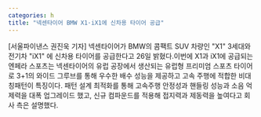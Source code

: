 ```yaml
---
categories: h
title: "넥센타이어 BMW X1·iX1에 신차용 타이어 공급"
---
```

[서울파이낸스 권진욱 기자] 넥센타이어가 BMW의 콤팩트 SUV 차량인 "X1" 3세대와 전기차 "iX1" 에 신차용 타이어를 공급한다고 26일 밝혔다.이번에 X1과 iX1에 공급되는 엔페라 스포츠는 넥센타이어의 유럽 공장에서 생산되는 유럽형 프리미엄 스포츠 타이어로 3+1의 와이드 그루브를 통해 우수한 배수 성능을 제공하고 고속 주행에 적합한 비대칭패턴이 특징이다. 패턴 설계 최적화를 통해 고속주행 안정성과 핸들링 성능과 소음 억제력을 대폭 업그레이드 했고, 신규 컴파운드를 적용해 접지력과 제동력을 높여다고 회사 측은 설명했다.
